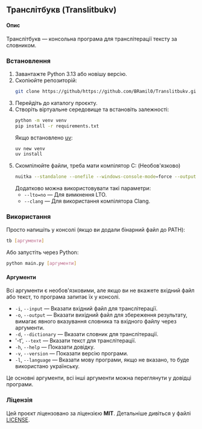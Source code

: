 ## Транслітбукв (Translitbukv)
#### Опис
Транслітбукв — консольна програма для транслітерації тексту за словником.

### Встановлення
1. Завантажте Python 3.13 або новішу версію.
2. Скопіюйте репозиторій:
    ```bash
    git clone https://github/https://github.com/BRamil0/Translitbukv.git/
    ```
3. Перейдіть до каталогу проєкту.
4. Створіть віртуальне середовище та встановіть залежності:
    ```bash
    python -m venv venv
    pip install -r requirements.txt
    ```
    Якщо встановлено [uv](https://github.com/astral-sh/uv):
    ```bash
    uv new venv
    uv install
    ```
5. Скомпілюйте файли, треба мати компілятор C: (Необов'язково)
   ```bash
   nuitka --standalone --onefile --windows-console-mode=force --output-filename=tb main.py
   ```
   Додатково можна використовувати такі параметри:
   - `--lto=no` — Для вимкнення LTO.
   - `--clang` — Для використання компілятора Clang.

###  Використання
Просто напишіть у консолі (якщо ви додали бінарний файл до PATH):
```bash
tb [аргументи]
```
Або запустіть через Python:
```bash
python main.py [аргументи]
```
#### Аргументи
Всі аргументи є необов'язковими, але якщо ви не вкажете вхідний файл або текст, то програма запитає їх у консолі.
 - `-i`, `--input` — Вказати вхідний файл для транслітерації.
 - `-o`, `--output` — Вказати вихідний файл для збереження результату, вимагає явного вказування словника та вхідного файлу через аргументи.
 - `-d`, `--dictionary` — Вказати словник для транслітерації.
 - '-t', `--text` — Вказати текст для транслітерації.
 - `-h`, `--help` — Показати довідку.
 - `-v`, `--version` — Показати версію програми.
 - `-l`, `--language` — Вказати мову програми, якщо не вказано, то буде використано українську.

Це основні аргументи, всі інші аргументи можна переглянути у довідці програми.
### Ліцензія
Цей проєкт ліцензовано за ліцензією **MIT**. Детальніше дивіться у файлі [LICENSE](LICENSE).
